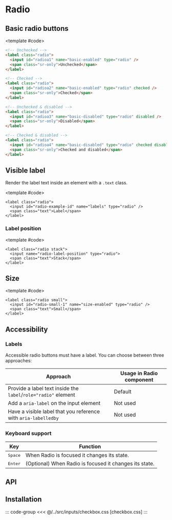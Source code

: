 <script setup>
import Example from "../../.vitepress/theme/app/components/Example.vue";
import Baseline from "../../.vitepress/theme/app/components/Baseline.vue";
</script>

# Radio

## Basic radio buttons

<Example direction="row">
<template #example>

<label class="radio">
  <input id="radioa1" name="basic-enabled" type="radio"  />
  <span class="sr-only">Unchecked</span>
</label>

<label class="radio">
  <input id="radioa2" name="basic-enabled" type="radio" checked/>
  <span class="sr-only">Checked</span>
</label>

<label class="radio">
  <input id="radioa3" name="basic-disabled" type="radio" disabled />
  <span class="sr-only">Disabled</span>
</label>

<label class="radio">
  <input id="radioa4" name="basic-disabled" type="radio" checked disabled />
  <span class="sr-only">Checked and disabled</span>
</label>
</template>

<template #code>

```html
<!-- Unchecked -->
<label class="radio">
  <input id="radioa1" name="basic-enabled" type="radio" />
  <span class="sr-only">Unchecked</span>
</label>

<!-- Checked -->
<label class="radio">
  <input id="radioa2" name="basic-enabled" type="radio" checked />
  <span class="sr-only">Checked</span>
</label>

<!-- Unchecked & disabled -->
<label class="radio">
  <input id="radioa3" name="basic-disabled" type="radio" disabled />
  <span class="sr-only">Disabled</span>
</label>

<!-- Checked & disabled -->
<label class="radio">
  <input id="radioa4" name="basic-disabled" type="radio" checked disabled />
  <span class="sr-only">Checked and disabled</span>
</label>
```

</template>
</Example>

<!--@include: ../../sr-only.md -->

## Visible label

Render the label text inside an element with a `.text` class.

<Example direction="row">
<template #example>
<label class="radio">
  <input id="radio-label-1" name="labels-enabled" type="radio" checked />
  <span class="text">Radio 1</span>
</label>

<label class="radio">
  <input id="radio-label-2" name="labels-enabled" type="radio" />
  <span class="text">Radio 2</span>
</label>

<label class="radio">
  <input id="radio-label-3" name="labels-disabled" type="radio" disabled />
  <span class="text">Disabled</span>
</label>

<label class="radio">
  <input id="radio-label-4" name="labels-disabled" type="radio" checked disabled />
  <span class="text">Checked and disabled</span>
</label>
</template>

<template #code>

```html{3}
<label class="radio">
  <input id="radio-example-id" name="labels" type="radio" />
  <span class="text">Label</span>
</label>
```

</template>
</Example>

### Label position

<Example direction="row" exampleClass="gap-l">
<template #example>
  <label class="radio">
    <input name="radio-label-position" type="radio">
    <span class="text">Default</span>
  </label>

  <label class="radio stack">
    <input name="radio-label-position" type="radio">
    <span class="text">Stack</span>
  </label>

</template>

<template #code>

```html{1}
<label class="radio stack">
  <input name="radio-label-position" type="radio">
  <span class="text">Stack</span>
</label>

```

</template>
</Example>

## Size

<Example direction="column" centered>
<template #example>
<label class="radio small">
  <input id="radio-small-1" name="size-enabled" type="radio" checked />
  <span class="text">Small</span>
</label>

<label class="radio">
  <input id="radio-small-2" name="size-enabled" type="radio"  />
  <span class="text">Default</span>
</label>

<label class="radio large">
  <input id="radio-small-3" name="size-enabled" type="radio"  />
  <span class="text">Large</span>
</label>
</template>

<template #code>

```html{1}
<label class="radio small">
  <input id="radio-small-1" name="size-enabled" type="radio" />
  <span class="text">Small</span>
</label>
```

</template>
</Example>

## Accessibility

### Labels

Accessible radio buttons must have a label. You can choose between three approaches:

| Approach                                                       | Usage in Radio component |
| -------------------------------------------------------------- | ------------------------ |
| Provide a label text inside the `label`/`role="radio"` element | Default                  |
| Add a `aria-label` on the input element                        | Not used                 |
| Have a visible label that you reference with `aria-labelledby` | Not used                 |

### Keyboard support

| Key              | Function                                               |
| ---------------- | ------------------------------------------------------ |
| <kbd>Space</kbd> | When Radio is focused it changes its state.            |
| <kbd>Enter</kbd> | (Optional) When Radio is focused it changes its state. |

## API

<!--@include: ./checkbox-api.md -->

## Installation

::: code-group
<<< @/../src/inputs/checkbox.css [checkbox.css]
:::
